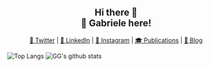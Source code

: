 <h2 align="center">
  Hi there 👋<br />
  🙋 Gabriele here!
</h2>
<p align="center">
  <!-- replace emojis+text with svgs --> 
  <a style="border-radius: 50%;" href="https://twitter.com/GirelliGabriele" target="_blank" title="GirelliGabriele">🐥 Twitter</a> |
  <a style="border-radius: 50%;" href="https://www.linkedin.com/in/ggirelli" target="_blank" title="ggirelli">👔 LinkedIn</a> |
  <a style="border-radius: 50%;" href="https://www.instagram.com/ggirelli" target="_blank" title="ggirelli">🎨 Instagram</a> |
  <a style="border-radius: 50%;" href="https://scholar.google.se/citations?user=doYZ7JgAAAAJ" target="_blank" title="Google Scholar">🎓 Publications</a> |
  <a style="border-radius: 50%;" href="https://ggirelli.info/blog/" target="_blank" title="Filopoe">🚀 Blog</a>
</p>

![Top Langs](https://github-readme-stats.vercel.app/api/top-langs/?username=ggirelli&hide=Smarty,HTML,JavaScript&theme=radical) ![GG's github stats](https://github-readme-stats.vercel.app/api?username=ggirelli&count_private=true&show_icons=true&line_height=33&theme=radical)
